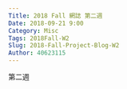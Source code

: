 ```yaml
---
Title: 2018 Fall 網誌 第二週
Date: 2018-09-21 9:00
Category: Misc
Tags: 2018Fall-W2
Slug: 2018-Fall-Project-Blog-W2
Author: 40623115
---
```


第二週